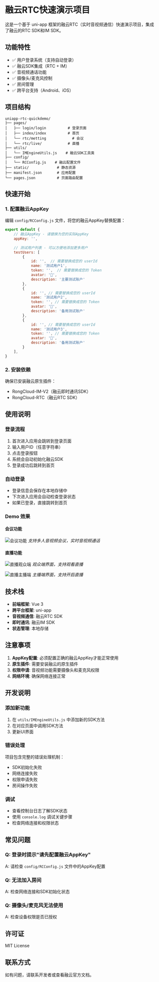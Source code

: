 # 融云RTC快速演示项目

这是一个基于 uni-app 框架的融云RTC（实时音视频通信）快速演示项目，集成了融云的RTC SDK和IM SDK。

## 功能特性

- ✅ 用户登录系统（支持自动登录）
- ✅ 融云SDK集成（RTC + IM）
- ✅ 音视频通话功能
- ✅ 摄像头/麦克风控制
- ✅ 房间管理
- ✅ 跨平台支持（Android、iOS）

## 项目结构

```
uniapp-rtc-quickdemo/
├── pages/
│   ├── login/login          # 登录页面
│   ├── index/index          # 首页
│   └── rtc/metting            # 会议
│   └── rtc/live/            # 直播
├── utils/
│   └── IMEngineUtils.js    # 融云SDK工具类
├── config/
│   └── RCConfig.js    # 融云配置文件
├── static/             # 静态资源
├── manifest.json       # 应用配置
└── pages.json          # 页面路由配置
```

## 快速开始

### 1. 配置融云AppKey

编辑 `config/RCConfig.js` 文件，将您的融云AppKey替换配置：

```javascript
export default {
	// 融云AppKey - 请替换为您的实际AppKey
	appKey: '', 
	
	// 测试用户列表 - 可以方便地添加更多用户
	testUsers: [
		{
			id: '',  // 需要替换成您的 userId
			name: '测试用户1',
			token: '',  // 需要替换成您的 Token
			avatar: '👤',
			description: '主要测试账户'
		},
		{
			id: '', // 需要替换成您的 userId
			name: '测试用户2', 
			token: '', // 需要替换成您的 Token
			avatar: '👤',
			description: '备用测试账户'
		},
		{
			id: '', // 需要替换成您的 userId
			name: '测试用户3', 
			token: '', // 需要替换成您的 Token
			avatar: '👤',
			description: '备用测试账户'
		}
	],
} 
```

### 2. 安装依赖

确保已安装融云原生插件：
- RongCloud-IM-V2（融云即时通讯SDK）
- RongCloud-RTC（融云RTC SDK）

## 使用说明

### 登录流程

1. 首次进入应用会跳转到登录页面
2. 输入用户ID（任意字符串）
3. 点击登录按钮
4. 系统会自动初始化融云SDK
5. 登录成功后跳转到首页

### 自动登录

- 登录信息会保存在本地存储中
- 下次进入应用会自动检查登录状态
- 如果已登录，直接跳转到首页

### Demo 效果

#### 会议功能
![会议功能](static/meeting.png)
*支持多人音视频会议，实时音视频通话*

#### 直播功能
![直播观众端](static/live_audience.png)
*观众端界面，支持观看直播*

![直播主播端](static/live_broadcaster.png)
*主播端界面，支持开启直播*


## 技术栈

- **前端框架**: Vue 3
- **跨平台框架**: uni-app
- **音视频通信**: 融云RTC SDK
- **即时通讯**: 融云IM SDK
- **状态管理**: 本地存储

## 注意事项

1. **AppKey配置**: 必须配置正确的融云AppKey才能正常使用
2. **原生插件**: 需要安装融云的原生插件
3. **权限申请**: 音视频功能需要摄像头和麦克风权限
4. **网络环境**: 确保网络连接正常

## 开发说明

### 添加新功能

1. 在 `utils/IMEngineUtils.js` 中添加新的SDK方法
2. 在对应页面中调用SDK方法
3. 更新UI界面

### 错误处理

项目包含完整的错误处理机制：
- SDK初始化失败
- 网络连接失败
- 权限申请失败
- 房间操作失败

### 调试

- 查看控制台日志了解SDK状态
- 使用 `console.log` 调试关键步骤
- 检查网络连接和权限状态

## 常见问题

### Q: 登录时提示"请先配置融云AppKey"
A: 请检查 `config/RCConfig.js` 文件中的AppKey配置

### Q: 无法加入房间
A: 检查网络连接和SDK初始化状态

### Q: 摄像头/麦克风无法使用
A: 检查设备权限是否已授权

## 许可证

MIT License

## 联系方式

如有问题，请联系开发者或查看融云官方文档。 